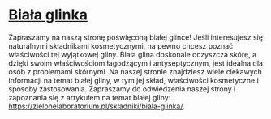 # [Biała glinka](https://zielonelaboratorium.pl/składniki/biala-glinka/)

Zapraszamy na naszą stronę poświęconą białej glince! Jeśli interesujesz się naturalnymi składnikami kosmetycznymi, na pewno chcesz poznać właściwości tej wyjątkowej gliny. Biała glina doskonale oczyszcza skórę, a dzięki swoim właściwościom łagodzącym i antyseptycznym, jest idealna dla osób z problemami skórnymi. Na naszej stronie znajdziesz wiele ciekawych informacji na temat białej gliny, w tym jej skład, właściwości kosmetyczne i sposoby zastosowania. Zapraszamy do odwiedzenia naszej strony i zapoznania się z artykułem na temat białej gliny: https://zielonelaboratorium.pl/składniki/biala-glinka/.
